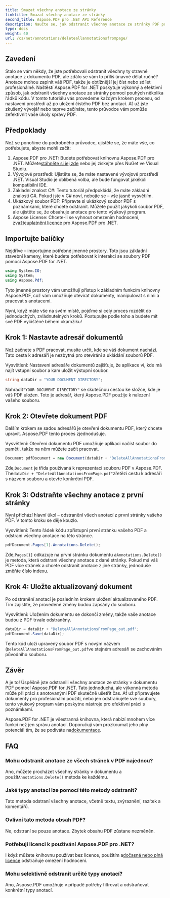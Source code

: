 ```yaml
---
title: Smazat všechny anotace ze stránky
linktitle: Smazat všechny anotace ze stránky
second_title: Aspose.PDF pro .NET API Reference
description: Naučte se, jak odstranit všechny anotace ze stránky PDF pomocí Aspose.PDF for .NET. Chcete-li efektivně vyčistit soubory PDF, postupujte podle našeho podrobného průvodce.
type: docs
weight: 40
url: /cs/net/annotations/deleteallannotationsfrompage/
---
```

## Zavedení
Stalo se vám někdy, že jste potřebovali odstranit všechny ty otravné anotace z dokumentu PDF, ale zdálo se vám to příliš únavné dělat ručně? Anotace mohou zaplnit váš PDF, takže je obtížnější jej číst nebo sdílet profesionálně. Naštěstí Aspose.PDF for .NET poskytuje výkonný a efektivní způsob, jak odstranit všechny anotace ze stránky pomocí pouhých několika řádků kódu. V tomto tutoriálu vás provedeme každým krokem procesu, od nastavení prostředí až po uložení čistého PDF bez anotací. Ať už jste zkušený vývojář nebo teprve začínáte, tento průvodce vám pomůže zefektivnit vaše úkoly správy PDF.

## Předpoklady

Než se ponoříme do podrobného průvodce, ujistěte se, že máte vše, co potřebujete, abyste mohli začít:

1.  Aspose.PDF pro .NET: Budete potřebovat knihovnu Aspose.PDF pro .NET. Můžete[stáhněte si jej zde](https://releases.aspose.com/pdf/net/) nebo jej získejte přes NuGet ve Visual Studiu.
2. Vývojové prostředí: Ujistěte se, že máte nastavené vývojové prostředí .NET. Visual Studio je oblíbená volba, ale bude fungovat jakékoli kompatibilní IDE.
3. Základní znalost C#: Tento tutoriál předpokládá, že máte základní znalosti C#. Pokud jste v C# noví, nebojte se – vše jasně vysvětlím.
4. Ukázkový soubor PDF: Připravte si ukázkový soubor PDF s poznámkami, které chcete odstranit. Můžete použít jakýkoli soubor PDF, ale ujistěte se, že obsahuje anotace pro tento výukový program.
5.  Aspose License: Chcete-li se vyhnout omezením hodnocení, zvažte[uplatnění licence](https://purchase.aspose.com/temporary-license/) pro Aspose.PDF pro .NET.

## Importujte balíčky

Nejdříve – importujme potřebné jmenné prostory. Toto jsou základní stavební kameny, které budete potřebovat k interakci se soubory PDF pomocí Aspose.PDF for .NET.

```csharp
using System.IO;
using System;
using Aspose.Pdf;
```

Tyto jmenné prostory vám umožňují přístup k základním funkcím knihovny Aspose.PDF, což vám umožňuje otevírat dokumenty, manipulovat s nimi a pracovat s anotacemi.

Nyní, když máte vše na svém místě, pojďme si celý proces rozdělit do jednoduchých, zvládnutelných kroků. Postupujte podle toho a budete mít své PDF vyčištěné během okamžiku!

## Krok 1: Nastavte adresář dokumentů

Než začnete s PDF pracovat, musíte určit, kde se váš dokument nachází. Tato cesta k adresáři je nezbytná pro otevírání a ukládání souborů PDF.

Vysvětlení: Nastavení adresáře dokumentů zajišťuje, že aplikace ví, kde má najít vstupní soubor a kam uložit výstupní soubor.

```csharp
string dataDir = "YOUR DOCUMENT DIRECTORY";
```

 Nahradit`"YOUR DOCUMENT DIRECTORY"` se skutečnou cestou ke složce, kde je váš PDF uložen. Toto je adresář, který Aspose.PDF použije k nalezení vašeho souboru.

## Krok 2: Otevřete dokument PDF

Dalším krokem se sadou adresářů je otevření dokumentu PDF, který chcete upravit. Aspose.PDF tento proces zjednodušuje.

Vysvětlení: Otevření dokumentu PDF umožňuje aplikaci načíst soubor do paměti, takže na něm můžete začít pracovat.

```csharp
Document pdfDocument = new Document(dataDir + "DeleteAllAnnotationsFromPage.pdf");
```

 Zde,`Document` je třída používaná k reprezentaci souboru PDF v Aspose.PDF. The`dataDir + "DeleteAllAnnotationsFromPage.pdf"`zřetězí cestu k adresáři s názvem souboru a otevře konkrétní PDF.

## Krok 3: Odstraňte všechny anotace z první stránky

Nyní přichází hlavní úkol – odstranění všech anotací z první stránky vašeho PDF. V tomto kroku se děje kouzlo.

Vysvětlení: Tento řádek kódu zpřístupní první stránku vašeho PDF a odstraní všechny anotace na této stránce.

```csharp
pdfDocument.Pages[1].Annotations.Delete();
```

 Zde,`Pages[1]` odkazuje na první stránku dokumentu a`Annotations.Delete()` je metoda, která odstraní všechny anotace z dané stránky. Pokud má váš PDF více stránek a chcete odstranit anotace z jiné stránky, jednoduše změňte číslo indexu.

## Krok 4: Uložte aktualizovaný dokument

Po odstranění anotací je posledním krokem uložení aktualizovaného PDF. Tím zajistíte, že provedené změny budou zapsány do souboru.

Vysvětlení: Uložením dokumentu se dokončí změny, takže vaše anotace budou z PDF trvale odstraněny.

```csharp
dataDir = dataDir + "DeleteAllAnnotationsFromPage_out.pdf";
pdfDocument.Save(dataDir);
```

Tento kód uloží upravený soubor PDF s novým názvem (`DeleteAllAnnotationsFromPage_out.pdf`ve stejném adresáři se zachováním původního souboru.

## Závěr

A je to! Úspěšně jste odstranili všechny anotace ze stránky v dokumentu PDF pomocí Aspose.PDF for .NET. Tato jednoduchá, ale výkonná metoda může při práci s anotovanými PDF skutečně ušetřit čas. Ať už připravujete dokumenty pro profesionální použití, nebo jen odstraňujete své soubory, tento výukový program vám poskytne nástroje pro efektivní práci s poznámkami.

 Aspose.PDF for .NET je všestranná knihovna, která nabízí mnohem více funkcí než jen správu anotací. Doporučuji vám prozkoumat jeho plný potenciál tím, že se podíváte na[dokumentace](https://reference.aspose.com/pdf/net/).

## FAQ

### Mohu odstranit anotace ze všech stránek v PDF najednou?
 Ano, můžete procházet všechny stránky v dokumentu a použít`Annotations.Delete()` metoda ke každému.

### Jaké typy anotací lze pomocí této metody odstranit?
Tato metoda odstraní všechny anotace, včetně textu, zvýraznění, razítek a komentářů.

### Ovlivní tato metoda obsah PDF?
Ne, odstraní se pouze anotace. Zbytek obsahu PDF zůstane nezměněn.

### Potřebuji licenci k používání Aspose.PDF pro .NET?
 I když můžete knihovnu používat bez licence, použitím a[dočasná nebo plná licence](https://purchase.aspose.com/temporary-license/) odstraňuje omezení hodnocení.

### Mohu selektivně odstranit určité typy anotací?
Ano, Aspose.PDF umožňuje v případě potřeby filtrovat a odstraňovat konkrétní typy anotací.